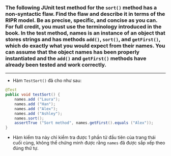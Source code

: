 ### The following JUnit test method for the `sort()` method has a non-syntactic flaw. Find the flaw and describe it in terms of the RIPR model. Be as precise, specific, and concise as you can. For full credit, you must use the terminology introduced in the book. In the test method, names is an instance of an object that stores strings and has methods `add()`, `sort()`, and `getFirst()`, which do exactly what you would expect from their names. You can assume that the object names has been properly instantiated and the `add()` and `getFirst()` methods have already been tested and work correctly.

<hr/>

- Hàm `TestSort()` đã cho như sau:

```java
@Test
public void testSort() {
    names.add ("Laura");
    names.add ("Han");
    names.add ("Alex");
    names.add ("Ashley");
    names.sort();
    assertTrue ("Sort method", names.getFirst().equals ("Alex"));
}
```

- Hàm kiểm tra này chỉ kiểm tra được 1 phần tử đầu tiên của trang thái cuối cùng, không thể chứng minh được rằng `names` đã được sắp xếp theo đúng thứ tự.
